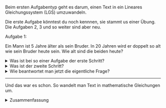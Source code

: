 Beim ersten Aufgabentyp geht es darum, einen Text in ein Lineares Gleichungssystem (LGS) umzuwandeln.

Die erste Aufgabe könntest du noch kennnen, sie stammt us einer Übung. Die Aufgaben 2, 3 und so weiter sind aber neu.

Aufgabe 1:

Ein Mann ist 5 Jahre älter als sein Bruder. In 20 Jahren wird er doppelt so alt wie sein Bruder heute sein. Wie alt sind die beiden heute?


<details>
<summary>Was ist bei so einer Aufgabe der erste Schritt?</summary>

Als erstes müssen Variablen definiert werden. In einem LGS gibt es immer unbekannte Variablen, die man rausfinden möchte.

In unserem Fall interessiert uns das unbekannte Alter der Brüder.

$x_1 :=$ Alter des Mannes 

$x_2 :=$ Alter des Bruders
 
</details>





<details>
<summary>Was ist der zweite Schritt?</summary>

Jetzt, da wir die Variablen definiert haben können wir die Sätze in eine mathematische Gleichung überführen.

Satz 1: Ein Mann ist 5 Jahre älter als sein Bruder.

Ein Mann ($x_1$) ist 5 Jahre älter als sein Bruder ($x_2$).

Und genau hier kommt oft Verwirrung ins Spiel, deswegen formuliere ich den Satz mathematisch schöner nochmal um.

Wenn ich zu dem Alter des Bruders ($x_2$) 5 Jahre dazuaddiere, erhalte ich das Alter des Mannes ($x_1$).

Und als Formel:

$
    x_1 = x_2 + 5
$


Satz 2: In 20 Jahren wird er (der Mann) doppelt so alt wie sein Bruder heute sein.

Aus dem Teil "In 20 Jahren wird der Mann" machen wir folgende Formel:

$
    x_1 + 20
$
Wir rechnen also 20 Jahre auf das Alter des Mannes drauf.

Aus dem Teil "wie sein Bruder heute" wird klar, auf das Alter des Bruders müssen wir keine 20 Jahre dazuaddieren.

Und schlussendlich mit dem doppelt so alt ergibt sich:

$
x_1 +20 = 2x_2
$

Hinweis: Der Stolperstein bei dem Aufgabentyp ist häufig, die Seite der Gleichung auf die man die "+5" oder die "2" hinschreibt. Deswegen halte am Besten an der Stelle kurz inne und überprüfe drei mal, ob das so passt. 
</details>


<details>
<summary>Wie beantwortet man jetzt die eigentliche Frage?</summary>

Wir wollen wissen, wie alt die beiden heute sind.
Mathematisch also, welche Werte für $x_1$ und $x_2$ passen.

Gegeben ist unser Gleichungssystem:

$
   I:  x_1 = x_2 + 5
   
$

$
II: x_1 +20 = 2x_2
$

Zum Lösen gibt es jetzt viele unterschiedliche Verfahren:
Einsetzungsverfahren, Gleichsetzungsverfahren, Additionsverfahren oder für komplizierte LGS auch Gaussverfahren.

Für unseren "einfachen" Fall können wir das Einsteungsverfahren gut nutzen. Man kann gut Gleichung $I$ in Gleihung $II$ einsetzen. Wir ersetzen also $x_1$ in Gleichung $II$ durch den Term aus Gleichung $I$.


$
(x_2+5) + 20 = 2 x_2
$

$
x_2 +25 = 2 x_2  

$

$
x_2 +25 = 2 x_2\quad \vert - x_2
$

$$
25 = x_2
$$

Der Bruder ist also heute 25.

Und der Mann? Dafür können wir jetzt Gleichugn $I$ nutzen.

$$
   I:  x_1 = x_2 + 5
   
$$

$$
x_1 = 25 + 5 = 30
$$

Der Mann ist also 30. Das Ergebnis kann man jetzt nochmal kurz checken. Der Mann ist tatsächlich 5 Jahre älter. Und in zwanzig Jahren wäre er 50, also doppelt so alt wie sein Bruder mit 25 heute. Passt alles.


</details>

----


Und das war es schon. So wandelt man Text in mathematische Gleichungen um.

<details>
<summary>Zusammenfassung</summary>

Schritt 1: Variablen definieren

Schritt 2: Gleichungen aufstellen

Schritt 3: Gleichungen lösen (wenn gewollt)

</details>
